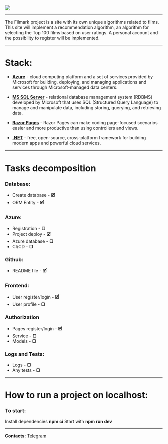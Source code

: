 ![](https://i.ibb.co/Ln9PXXY/Picsart-23-04-27-08-29-04-769.png)
___
The Filmark project is a site with its own unique algorithms related to films. This site will implement a recommendation algorithm, an algorithm for selecting the Top 100 films based on user ratings. A personal account and the possibility to register will be implemented.
___
# Stack:
* **[Azure](https://azure.microsoft.com/en-us/)** - cloud computing platform and a set of services provided by Microsoft for building, deploying, and managing applications and services through Microsoft-managed data centers.

* **[MS SQL Server](https://www.microsoft.com/en-us/sql-server/)** - relational database management system (RDBMS) developed by Microsoft that uses SQL (Structured Query Language) to manage and manipulate data, including storing, querying, and retrieving data.

* **[Razor Pages](https://learn.microsoft.com/en-us/aspnet/core/razor-pages/?view=aspnetcore-7.0&tabs=visual-studio)** - Razor Pages can make coding page-focused scenarios easier and more productive than using controllers and views.

* **[.NET](https://dotnet.microsoft.com/en-us/)** - free, open-source, cross-platform framework for building modern apps and powerful cloud services.
___

# Tasks decomposition

### Database:

* Create database - **🗹︎**
* ORM Entity - **🗹︎**

### Azure:

* Registration - **▢**
* Project deploy - **🗹︎**
* Azure database - **▢**
* CI/CD - **▢**

### Github:

* README file - **🗹︎**

### Frontend:

* User register/login - **🗹︎**
* User profile - **▢**

### Authorization

* Pages register/login - **🗹︎**
* Service - **▢**
* Models - **▢**

### Logs and Tests:

* Logs - **▢**
* Any tests - **▢**
___
# How to run a project on localhost:
### To start:
Install dependencies **npm ci** Start with **npm run dev**
___
**Contacts:**
[Telegram](https://t.me/Nketr)
